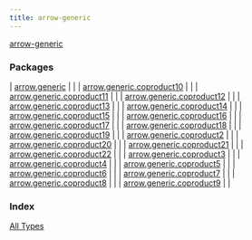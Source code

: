 ```yaml
---
title: arrow-generic
---
```


[arrow-generic](./index.html)

### Packages

| [arrow.generic](arrow.generic/index.html) |  |
| [arrow.generic.coproduct10](arrow.generic.coproduct10/index.html) |  |
| [arrow.generic.coproduct11](arrow.generic.coproduct11/index.html) |  |
| [arrow.generic.coproduct12](arrow.generic.coproduct12/index.html) |  |
| [arrow.generic.coproduct13](arrow.generic.coproduct13/index.html) |  |
| [arrow.generic.coproduct14](arrow.generic.coproduct14/index.html) |  |
| [arrow.generic.coproduct15](arrow.generic.coproduct15/index.html) |  |
| [arrow.generic.coproduct16](arrow.generic.coproduct16/index.html) |  |
| [arrow.generic.coproduct17](arrow.generic.coproduct17/index.html) |  |
| [arrow.generic.coproduct18](arrow.generic.coproduct18/index.html) |  |
| [arrow.generic.coproduct19](arrow.generic.coproduct19/index.html) |  |
| [arrow.generic.coproduct2](arrow.generic.coproduct2/index.html) |  |
| [arrow.generic.coproduct20](arrow.generic.coproduct20/index.html) |  |
| [arrow.generic.coproduct21](arrow.generic.coproduct21/index.html) |  |
| [arrow.generic.coproduct22](arrow.generic.coproduct22/index.html) |  |
| [arrow.generic.coproduct3](arrow.generic.coproduct3/index.html) |  |
| [arrow.generic.coproduct4](arrow.generic.coproduct4/index.html) |  |
| [arrow.generic.coproduct5](arrow.generic.coproduct5/index.html) |  |
| [arrow.generic.coproduct6](arrow.generic.coproduct6/index.html) |  |
| [arrow.generic.coproduct7](arrow.generic.coproduct7/index.html) |  |
| [arrow.generic.coproduct8](arrow.generic.coproduct8/index.html) |  |
| [arrow.generic.coproduct9](arrow.generic.coproduct9/index.html) |  |

### Index

[All Types](alltypes/index.html)